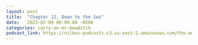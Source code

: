 ```yaml
---
layout: post
title:  "Chapter 12, Down to the Sea"
date:   2023-07-09 06:09:00 -0500
categories: carry-on-mr-bowditch
podcast_link: https://nilbus-podcasts.s3.us-east-2.amazonaws.com/the-well-trained-mind/Carry%20On,%20Mr.%20Bowditch/Chapter%2012,%20Down%20to%20the%20Sea.mp3
---
```

